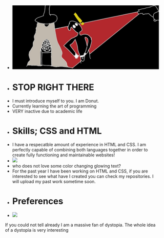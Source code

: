 - <img src="Caught in act.jpg">
-  # **STOP RIGHT THERE**
- I must introduce myself to you. I am Donut.
- Currently learning the art of programming
- VERY inactive due to academic life
- # Skills; CSS and HTML
- I have a respecatble amount of experience in HTML and CSS. I am perfectly capable of combining both languages together in order to create fully functioning and maintainable websites!
- <img src="https://media.giphy.com/media/iR1r45zxg9akPWEJII/giphy.gif">
- who does not love some color changing glowing text?
- For the past year I have been working on HTML and CSS, if you are interested to see what have I created you can check my repositories. I will upload my past work sometime soon.
- # Preferences
- <img src="https://cdn.vox-cdn.com/thumbor/5pEa36thZLseTI18tAVTxA7fazc=/1400x1050/filters:format(jpeg)/cdn.vox-cdn.com/uploads/chorus_asset/file/13443468/ss_591536b1d638f947111d9772318a10b1cb57e8ae.jpg">
If you could not tell already I am a massive fan of dystopia. The whole idea of a dystopia is very interesting 

<!---
donutdellsprinkles/donutdellsprinkles is a ✨ special ✨ repository because its `README.md` (this file) appears on your GitHub profile.
You can click the Preview link to take a look at your changes.
--->

